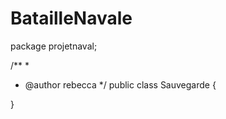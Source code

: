 # BatailleNavale

package projetnaval;

/**
 *
 * @author rebecca
 */
public class Sauvegarde {
    
}
